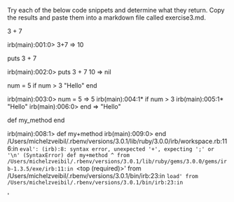 Try each of the below code snippets and determine what they return. Copy the results and paste them into a markdown file called exercise3.md.

3 + 7

irb(main):001:0> 3+7
=> 10

puts 3 + 7

irb(main):002:0> puts 3 + 7
10
=> nil

num = 5
if num > 3
  "Hello"
end

irb(main):003:0> num = 5
=> 5
irb(main):004:1* if num > 3
irb(main):005:1*   "Hello"
irb(main):006:0> end
=> "Hello"


def my_method
end

irb(main):008:1> def my+method
irb(main):009:0> end
/Users/michelzveibil/.rbenv/versions/3.0.1/lib/ruby/3.0.0/irb/workspace.rb:116:in `eval': (irb):8: syntax error, unexpected '+', expecting ';' or '\n' (SyntaxError)
def my+method
      ^
	from /Users/michelzveibil/.rbenv/versions/3.0.1/lib/ruby/gems/3.0.0/gems/irb-1.3.5/exe/irb:11:in `<top (required)>'
	from /Users/michelzveibil/.rbenv/versions/3.0.1/bin/irb:23:in `load'
	from /Users/michelzveibil/.rbenv/versions/3.0.1/bin/irb:23:in `<main>'

